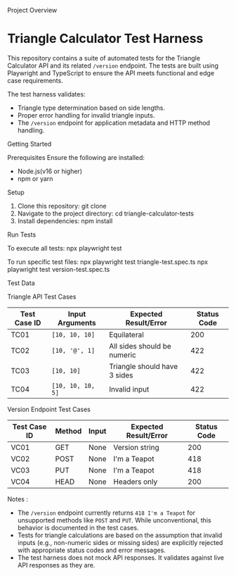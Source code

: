 Project Overview

# Triangle Calculator Test Harness

This repository contains a suite of automated tests for the Triangle Calculator API and its related `/version` endpoint. The tests are built using Playwright and TypeScript to ensure the API meets functional and edge case requirements.

The test harness validates:
- Triangle type determination based on side lengths.
- Proper error handling for invalid triangle inputs.
- The `/version` endpoint for application metadata and HTTP method handling.


Getting Started

Prerequisites
Ensure the following are installed:
- Node.js(v16 or higher)
- npm or yarn

Setup
1. Clone this repository:
    git clone <repository-url>
2. Navigate to the project directory:
    cd triangle-calculator-tests
3. Install dependencies:
    npm install


Run Tests

To execute all tests:
npx playwright test

To run specific test files:
npx playwright test triangle-test.spec.ts
npx playwright test version-test.spec.ts


Test Data

 Triangle API Test Cases

| Test Case ID | Input Arguments           | Expected Result/Error                        | Status Code |
|--------------|---------------------------|----------------------------------------------|-------------|
| TC01         | `[10, 10, 10]`            | Equilateral                                  | 200         |
| TC02         | `[10, '@', 1]`            | All sides should be numeric                 | 422         |
| TC03         | `[10, 10]`                | Triangle should have 3 sides                | 422         |
| TC04         | `[10, 10, 10, 5]`         | Invalid input                                | 422         |


  Version Endpoint Test Cases

| Test Case ID | Method | Input | Expected Result/Error | Status Code |
|--------------|--------|-------|-----------------------|-------------|
| VC01         | GET    | None  | Version string        | 200         |
| VC02         | POST   | None  | I'm a Teapot          | 418         |
| VC03         | PUT    | None  | I'm a Teapot          | 418         |
| VC04         | HEAD   | None  | Headers only          | 200         |


Notes :
- The `/version` endpoint currently returns `418 I'm a Teapot` for unsupported methods like `POST` and `PUT`. While unconventional, this behavior is documented in the test cases.
- Tests for triangle calculations are based on the assumption that invalid inputs (e.g., non-numeric sides or missing sides) are explicitly rejected with appropriate status codes and error messages.
- The test harness does not mock API responses. It validates against live API responses as they are.



